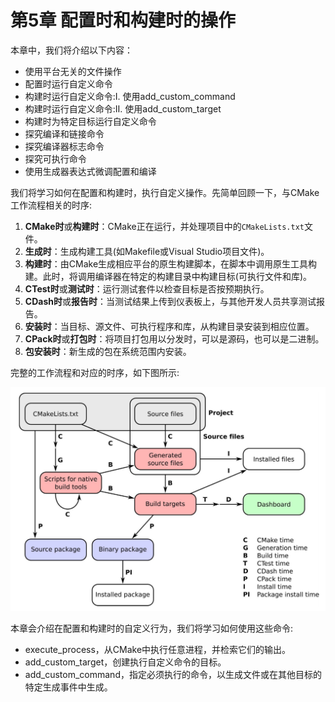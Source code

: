 # 第5章 配置时和构建时的操作

本章中，我们将介绍以下内容：

* 使用平台无关的文件操作
* 配置时运行自定义命令
* 构建时运行自定义命令:Ⅰ. 使用add_custom_command
* 构建时运行自定义命令:Ⅱ. 使用add_custom_target
* 构建时为特定目标运行自定义命令
* 探究编译和链接命令
* 探究编译器标志命令
* 探究可执行命令
* 使用生成器表达式微调配置和编译

我们将学习如何在配置和构建时，执行自定义操作。先简单回顾一下，与CMake工作流程相关的时序:

1. **CMake时**或**构建时**：CMake正在运行，并处理项目中的`CMakeLists.txt`文件。
2. **生成时**：生成构建工具(如Makefile或Visual Studio项目文件)。
3. **构建时**：由CMake生成相应平台的原生构建脚本，在脚本中调用原生工具构建。此时，将调用编译器在特定的构建目录中构建目标(可执行文件和库)。
4. **CTest时**或**测试时**：运行测试套件以检查目标是否按预期执行。
5. **CDash时**或**报告时**：当测试结果上传到仪表板上，与其他开发人员共享测试报告。
6. **安装时**：当目标、源文件、可执行程序和库，从构建目录安装到相应位置。
7. **CPack时**或**打包时**：将项目打包用以分发时，可以是源码，也可以是二进制。
8. **包安装时**：新生成的包在系统范围内安装。

完整的工作流程和对应的时序，如下图所示:

![](../../images/preface/2.png)

本章会介绍在配置和构建时的自定义行为，我们将学习如何使用这些命令:

* execute_process，从CMake中执行任意进程，并检索它们的输出。
* add_custom_target，创建执行自定义命令的目标。
* add_custom_command，指定必须执行的命令，以生成文件或在其他目标的特定生成事件中生成。